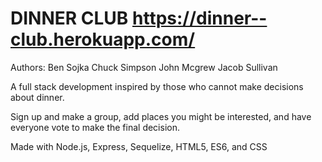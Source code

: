 # DINNER CLUB https://dinner--club.herokuapp.com/

Authors: Ben Sojka Chuck Simpson John Mcgrew Jacob Sullivan

A full stack development inspired by those who cannot make decisions about dinner.

Sign up and make a group, add places you might be interested, and have everyone vote to make the final decision.

Made with Node.js, Express, Sequelize, HTML5, ES6, and CSS
